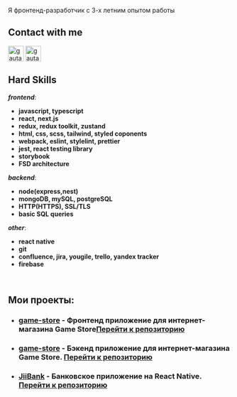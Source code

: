 Я фронтенд-разработчик с 3-х летним опытом работы 

<h2>Contact with me</h2>

<p align="left">
<a href="https://t.me/explorrerr" target="blank"><img align="center" src="https://img.icons8.com/color/48/000000/telegram-app--v1.png" alt="gautamkrishnar" height="35" width="35" /></a>
<a href="https://wa.me/79785508821" target="blank"><img align="center" src="https://img.icons8.com/color/48/000000/whatsapp.png" alt="gautamkrishnar" height="35" width="35" /></a>

<h2><b>Hard&nbsp;Skills</b></h2>

***frontend***:
- <b>javascript, typescript</b>
- <b>react, next.js</b>
- <b>redux, redux toolkit, zustand</b>
- <b>html, css, scss, tailwind, styled coponents</b>
- <b>webpack, eslint, stylelint, prettier</b>
- <b>jest, react testing library</b>
- <b>storybook</b>
- <b>FSD architecture</b>

***backend***:
- <b>node(express,nest)</b>
- <b>mongoDB, mySQL, postgreSQL</b>
- <b>HTTP(HTTPS), SSL/TLS</b>
- <b>basic SQL queries</b>

***other***:
- <b>react native</b>
- <b>git</b>
- <b>confluence, jira, yougile, trello, yandex tracker</b>
- <b>firebase</b>

 &nbsp;<h2><b>Мои проекты:</b></h2>
 - <h3><a href="https://github.com/zamukaev/game-store_2.0">game-store</a> - Фронтенд приложение для интернет-магазина Game Store<a href="https://ya-bao-frontend.vercel.app/">Перейти к репозиторию</a></h3> 

 - <h3><a href="https://github.com/ihopeyoucanfly/gameStore-backend">game-store</a> - Бэкенд приложение для интернет-магазина Game Store. <a href="https://github.com/ihopeyoucanfly/gameStore-backend">Перейти к репозиторию</a></h3> 

 - <h3><a href="https://github.com/ihopeyoucanfly/JiiBank">JiiBank</a> - Банковское приложение на React Native. <a href="https://github.com/ihopeyoucanfly/JiiBank.git">Перейти к репозиторию</a></h3> 


